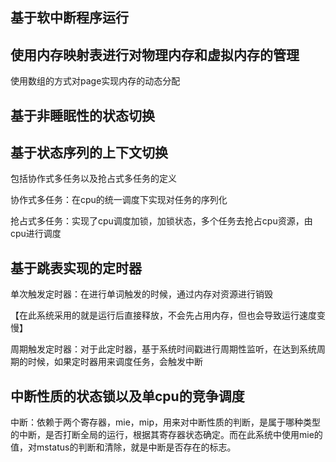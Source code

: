 ## 基于软中断程序运行

## 使用内存映射表进行对物理内存和虚拟内存的管理

使用数组的方式对page实现内存的动态分配

## 基于非睡眠性的状态切换

## 基于状态序列的上下文切换

包括协作式多任务以及抢占式多任务的定义

协作式多任务：在cpu的统一调度下实现对任务的序列化

抢占式多任务：实现了cpu调度加锁，加锁状态，多个任务去抢占cpu资源，由cpu进行调度

## 基于跳表实现的定时器

单次触发定时器：在进行单词触发的时候，通过内存对资源进行销毁

【在此系统采用的就是运行后直接释放，不会先占用内存，但也会导致运行速度变慢】

周期触发定时器：对于此定时器，基于系统时间戳进行周期性监听，在达到系统周期的时候，如果定时器用来调度任务，会触发中断

## 中断性质的状态锁以及单cpu的竞争调度

中断：依赖于两个寄存器，mie，mip，用来对中断性质的判断，是属于哪种类型的中断，是否打断全局的运行，根据其寄存器状态确定。而在此系统中使用mie的值，对mstatus的判断和清除，就是中断是否存在的标志。

